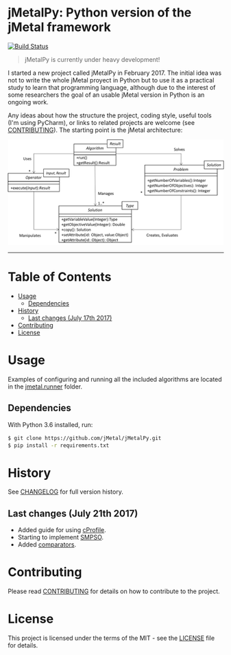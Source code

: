 # jMetalPy: Python version of the jMetal framework
[![Build Status](https://travis-ci.org/jMetal/jMetalPy.svg?branch=master)](https://travis-ci.org/jMetal/jMetalPy)

> jMetalPy is currently under heavy development!  

I started a new project called jMetalPy in February 2017. The initial idea was not to write the whole jMetal proyect in Python but to use it as a practical study to learn that programming language, although due to the interest of some researchers the goal of an usable jMetal version in Python is an ongoing work.

Any ideas about how the structure the project, coding style, useful tools (I'm using PyCharm), or links to related projects are welcome (see [CONTRIBUTING](https://github.com/jMetal/jMetalPy/blob/master/CONTRIBUTING.md)). The starting point is the jMetal architecture:

![jMetal architecture](resources/jMetal5UML.png)

---


# Table of Contents
- [Usage](#usage)
	- [Dependencies](#dependencies)
- [History](#history)
	- [Last changes (July 17th 2017)](#last-changes-july-17th-2017)
- [Contributing](#contributing)
- [License](#license)


# Usage
Examples of configuring and running all the included algorithms are located in the [jmetal.runner](https://github.com/jMetal/jMetalPy/tree/master/jmetal/runner) folder.

## Dependencies
With Python 3.6 installed, run:
```Bash
$ git clone https://github.com/jMetal/jMetalPy.git
$ pip install -r requirements.txt
```

# History
See [CHANGELOG](CHANGELOG.md) for full version history.

## Last changes (July 21th 2017)
* Added guide for using [cProfile](resources/pages/profiling.md).
* Starting to implement [SMPSO](jmetal/algorithm/multiobjective/smpso.py).
* Added [comparators](jmetal/util/comparator.py).

# Contributing
Please read [CONTRIBUTING](CONTRIBUTING.md) for details on how to contribute to the project.

# License
This project is licensed under the terms of the MIT - see the [LICENSE](LICENSE) file for details.
